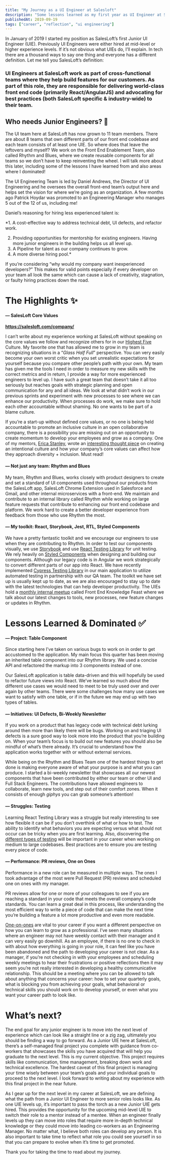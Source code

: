```yaml
---
title: "My Journey as a UI Engineer at Salesloft"
description: "Some lessons learned as my first year as UI Engineer at Salesloft."
publishedAt: 2019-09-19
tags: ["career", "reflection", "ui engineering"]
---
```



In January of 2019 I started my position as SalesLoft’s first Junior UI Engineer (UIE). Previously UI Engineers were either hired at mid-level or higher experience levels. If it’s not obvious what UIEs do, I’ll explain. In tech there are a thousand ways to say one thing and everyone has a different definition. Let me tell you SalesLoft’s definition:

### UI Engineers at SalesLoft work as part of cross-functional teams where they help build features for our customers. As part of this role, they are responsible for delivering world-class front end code (primarily React/AngularJS) and advocating for best practices (both SalesLoft specific & industry-wide) to their team.

## Who needs Junior Engineers? 💬

The UI team here at SalesLoft has now grown to 11 team members. There are about 8 teams that own different parts of our front end codebase and each team consists of at least one UIE. So where does that leave the leftovers and myself? We work on the Front End Enablement Team, also called Rhythm and Blues, where we create reusable components for all teams so we don’t have to keep reinventing the wheel. I will talk more about this later, including some of the lessons I have learned from and also areas where I dominated!

The UI Engineering Team is led by Daniel Andrews, the Director of UI Engineering and he oversees the overall front-end team’s output here and helps set the vision for where we’re going as an organization. A few months ago Patrick Hoydar was promoted to an Engineering Manager who manages 5 out of the 12 of us, including me!

Daniel’s reasoning for hiring less experienced talent is:

\*1. A cost-effective way to address technical debt, UI defects, and refactor work.

2. Providing opportunities for mentorship for existing engineers. Having more junior engineers in the building helps us all level up.
3. A Pipeline for talent as our company continues to grow.
4. A more diverse hiring pool.\*

If you’re considering “why would my company want inexperienced developers?” This makes for valid points especially if every developer on your team all look the same which can cause a lack of creativity, stagnation, or faulty hiring practices down the road.

# The Highlights ✨

#### **— SalesLoft Core Values**


<b>https://salesloft.com/company/</b>

I can’t write about my experience working at SalesLoft without speaking on the core values we follow and recognize others for in our [Highest Five](https://medium.com/salesloft-engineering/the-highest-five-promoting-a-culture-of-sharing-recognition-828665c47075) Culture. My favorite one that has allowed me to grow in my team is recognizing situations in a “_Glass Half Full_” perspective. You can very easily become your own worst critic when you set unrealistic expectations for yourself because you compare other people’s path with your own. My team has given me the tools I need in order to measure my new skills with the correct metrics and in return, I provide a way for more experienced engineers to level up. I have such a great team that doesn’t take it all too seriously but reaches goals with strategic planning and open communication for any and all ideas. We look at what didn’t work in our previous sprints and experiment with new processes to see where we can enhance our productivity. When processes do work, we make sure to hold each other accountable without shaming. No one wants to be part of a blame culture.

If you’re a start-up without defined core values, or no one is being held accountable to promote an inclusive culture in an open collaborative company, there is a possibility you are missing out on an opportunity to create momentum to develop your employees and grow as a company. One of my mentors, [Erica Stanley](https://medium.com/u/72f63b292254), wrote an [interesting thought piece](https://medium.com/salesloft-engineering/intentional-culture-a-must-have-for-inclusive-technical-teams-159d8fb03d31) on creating an intentional culture and how your company’s core values can affect how they approach diversity + inclusion. Must read!

#### **— Not just any team: Rhythm and Blues**

My team, Rhythm and Blues, works closely with product designers to create and set a standard of UI components used throughout our products from the SalesLoft app, SalesLoft Chrome Extension used in Salesforce and Gmail, and other internal microservices with a front-end. We maintain and contribute to an internal library called Rhythm while working on large feature requests that contribute to enhancing our front end codebase and platform. We work hard to create a better developer experience from feedback from those who use Rhythm the most.

#### **— My toolkit: React, Storybook, Jest, RTL, Styled Components**

We have a pretty fantastic toolkit and we encourage our engineers to use when they are contributing to Rhythm. In order to test our components visually, we use [Storybook](https://storybook.js.org/) and use [React Testing Library](https://testing-library.com/react) for unit testing. We rely heavily on [Styled Components](https://www.styled-components.com/) when designing and building our components. Although our legacy code is in Angular we work strategically to convert different parts of our app into React. We have recently implemented [Cypress Testing Library](https://www.cypress.io/) in our main application to utilize automated testing in partnership with our QA team. The toolkit we have set up is usually kept up to date, as we are also encouraged to stay up to date with the latest technologies that can help developer productivity. The UIEs hold a [monthly internal meetup](https://medium.com/salesloft-engineering/the-internal-meetup-experiment-72a2d62efb93) called Front End Knowledge Feast where we talk about our latest changes to tools, new processes, new feature changes or updates in Rhythm.

# Lessons Learned & Dominated ✅


#### **— Project: Table Component**

Since starting here I’ve taken on various bugs to work on in order to get accustomed to the application. My main focus this quarter has been moving an inherited table component into our Rhythm library. We used a concise API and refactored the markup into 3 components instead of one.

Our SalesLoft application is table data-driven and this will hopefully be used to refactor future views into React. We’ve learned so much about the different use cases we would need to meet to be truly used over and over again by other teams. There were some challenges how many use cases we want to satisfy with one table, or if in the future we may end up with two types of tables.

#### **— Initiatives: UI Defects, Bi-Weekly Newsletter**

If you work on a product that has legacy code with technical debt lurking around then more than likely there will be bugs. Working on and triaging UI defects is a sure good way to look more into the product that you’re building on. When your team’s focus is to build out new features you should also be mindful of what’s there already. It’s crucial to understand how the application works together with or without external services.

While being on the Rhythm and Blues Team one of the hardest things to get done is making everyone aware of what your purpose is and what you can produce. I started a bi-weekly newsletter that showcases all our newest components that have been contributed by either our team or other UI and Full Stack Engineers. The contributions have allowed engineers to collaborate, learn new tools, and step out of their comfort zones. When it consists of enough _giphys_ you can grab someone’s attention!

#### **— Struggles: Testing**

Learning React Testing Library was a struggle but really interesting to see how flexible it can be if you don’t overthink of what or how to test. The ability to identify what behaviors you are expecting versus what should not occur can be tricky when you are first learning. Also, discovering the [different types of testing](https://dev.to/thejessleigh/different-types-of-testing-explained-1ljo) will be important in your career when working on medium to large codebases. Best practices are to ensure you are testing every piece of code.

#### **— Performance: PR reviews, One on Ones**

Performance in a new role can be measured in multiple ways. The ones I took advantage of the most were Pull Request (PR) reviews and scheduled one on ones with my manager.

PR reviews allow for one or more of your colleagues to see if you are reaching a standard in your code that meets the overall company’s code standards. You can learn a great deal in this process, like understanding the most efficient way to write a piece of code that can make the next time you’re building a feature a lot more productive and even more readable.

[One-on-ones](https://css-tricks.com/the-importance-of-one-on-ones/) are vital to your career if you want a different perspective on how you can learn to grow as a professional. I’ve seen many situations where an engineer may not have weekly contact with their manager and it can very easily go downhill. As an employee, if there is no one to check in with about how everything is going in your role, it can feel like you have been abandoned and the path to developing your career is not clear. As a manager, if you’re not checking in with your employees and scheduling weekly meetings to hear their frustrations or positive reflections then it may seem you’re not really interested in developing a healthy communicative relationship. This should be a meeting where you can be allowed to talk about anything that concerns your career: how to set your quarterly goals, what is blocking you from achieving your goals, what behavioral or technical skills you should work on to develop yourself, or even what you want your career path to look like.

# What’s next?

The end goal for any junior engineer is to move into the next level of experience which can look like a straight line or a zig zag, ultimately you should be finding a way to go forward. As a Junior UIE here at SalesLoft, there’s a self-managed final project you complete with guidance from co-workers that showcases the skills you have acquired that will help you graduate to the next level. This is my current objective. This project requires skills like communication, time management, breaking down work and technical excellence. The hardest caveat of this final project is managing your time wisely between your team’s goals and your individual goals to proceed to the next level. I look forward to writing about my experience with this final project in the near future.

As I gear up for the next level in my career at SalesLoft, we are defining what the path from a Junior UI Engineer to more senior roles looks like. As one UIE levels up, it’s important to pass the torch as a new Junior UIE gets hired. This provides the opportunity for the upcoming mid-level UIE to switch their role to a mentor instead of a mentee. When an engineer finally levels up they can move into roles that require more in-depth technical knowledge or they could move into leading co-workers as an Engineering Manager. No matter what, I believe both roles can develop any person. It is also important to take time to reflect what role you could see yourself in so that you can prepare to evolve when it’s time to get promoted.

Thank you for taking the time to read about my journey.